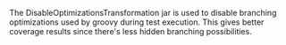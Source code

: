 The DisableOptimizationsTransformation jar is used to disable branching optimizations
used by groovy during test execution. This gives better coverage results since there's
less hidden branching possibilities.